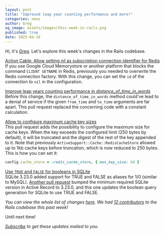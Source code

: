 ```yaml
---
layout: post
title: "Improved leap year counting performance and more!"
categories: news
author: Greg
og_image: assets/images/this-week-in-rails.png
published: true
date: 2025-04-18
---
```



Hi, it's [Greg](greg.molnar.io). Let's explore this week's changes in the Rails codebase.

[Action Cable: Allow setting _nil_ as subscription connection identifier for Redis](https://github.com/rails/rails/pull/54931)  
If you use Google Cloud Memorystore or another platform that blocks the command `CLIENT SETNAME` in Redis, previously you needed to overwrite the Redis connection factory. With this change, you can set the `id` of the connection to `nil` in the configuration.

[Improve leap years counting performance in _distance_of_time_in_words_](https://github.com/rails/rails/pull/54923)  
Before this change, the `distance_of_time_in_words` method could've lead to a denial of service if the given `from_time` and `to_time` arguments are far apart. This pull request replaced the concerning code with a constant calculation.


[Allow to configure maximum cache key sizes](https://github.com/rails/rails/pull/54915)  
This pull request adds the possibility to configure the maximum size for cache
keys. When the key exceeds the configured limit (250 bytes by default), it will be truncated and the digest of the rest of the key appended to it.
Note that previously `ActiveSupport::Cache::RedisCacheStore` allowed up to 1kb cache keys before truncation, which is now reduced to 250 bytes.
This is how you can set it:
```ruby
config.cache_store = :redis_cache_store, { max_key_size: 64 }
```

[Use `TRUE` and `FALSE` for booleans in SQLite](https://github.com/rails/rails/pull/54911)  
SQLite 3.23.0 added support for TRUE and FALSE as aliases for 1/0 (similar to MySQL). [Another pull request](https://github.com/rails/rails/pull/54907) bumped the minimum required SQLite version in Active Record to 3.23.0, and this one updates the boolean query generation for SQLite to use TRUE and FALSE.

_You can view the whole list of changes [here](https://github.com/rails/rails/compare/@%7B2025-04-11%7D...main@%7B2025-04-18%7D)._
_We had [12 contributors](https://contributors.rubyonrails.org/contributors/in-time-window/20250411-20250418) to the Rails codebase this past week!_

Until next time!

_[Subscribe](https://world.hey.com/this.week.in.rails) to get these updates mailed to you._
